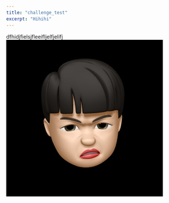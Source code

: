 ```yaml
---
title: "challenge_test"
excerpt: "Hihihi"
---
```


dfhidjfielsjfleeifljelfjelifj
<img src="/assets/images/selfImage.jpg">
